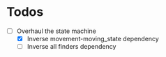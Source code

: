 # Todos
- [ ] Overhaul the state machine
    - [x] Inverse movement-moving_state dependency
    - [ ] Inverse all finders dependency
